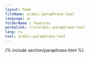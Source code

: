 ```yaml
---
layout: home
fileName: arabic-paraphrase-tool
language: ar
folderName : features
permalink: /ru/arabic-paraphrase-tool
lang: ru
tool: arabic-paraphrase-tool
---
```

{% include section/paraphrase.html %}